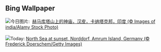 ## Bing Wallpaper
![](https://www.bing.com/th?id=OHR.HemakutaHill_ZH-CN7438439036_UHD.jpg&w=1000)今日图片: &nbsp;[赫马库塔山上的神庙，汉皮，卡纳塔克邦，印度 (© Images of india/Alamy Stock Photo)](https://www.bing.com/th?id=OHR.HemakutaHill_ZH-CN7438439036_UHD.jpg)
<br><br/>
![](https://www.bing.com/th?id=OHR.NorthSeaStairs_EN-US2097672090_UHD.jpg&w=1000)Today: [North Sea at sunset, Norddorf, Amrum Island, Germany (© Frederick Doerschem/Getty Images)](https://www.bing.com/th?id=OHR.NorthSeaStairs_EN-US2097672090_UHD.jpg)
<br><br/>
